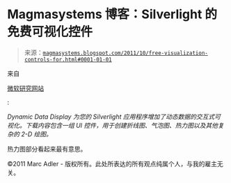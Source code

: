 <!--yml

category: 未分类

日期: 2024-05-18 04:49:03

-->

# Magmasystems 博客：Silverlight 的免费可视化控件

> 来源：[`magmasystems.blogspot.com/2011/10/free-visualization-controls-for.html#0001-01-01`](http://magmasystems.blogspot.com/2011/10/free-visualization-controls-for.html#0001-01-01)

来自

[微软研究网站](http://research.microsoft.com/en-us/downloads/8812f483-1f5c-46b6-b9f4-22d1fdf7f2c1/default.aspx)

:

*Dynamic Data Display 为您的 Silverlight 应用程序增加了动态数据的交互式可视化。下载内容包含一组 UI 控件，用于创建折线图、气泡图、热力图以及其他复杂的 2-D 绘图。*

热力图部分看起来最有意思。

©2011 Marc Adler - 版权所有。此处所表达的所有观点纯属个人，与我的雇主无关。
